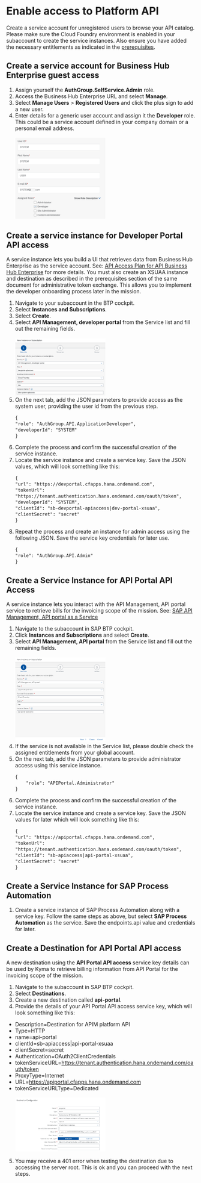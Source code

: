 # Enable access to Platform API
Create a service account for unregistered users to browse your API catalog. Please make sure the Cloud Foundry environment is enabled in your subaccount to create the service instances. Also ensure you have added the necessary entitlements as indicated in the [prerequisites](https://github.com/SAP-samples/btp-create-api-integrations/blob/main/01-GettingStartedGuide/README.md). 

## Create a service account for Business Hub Enterprise guest access

  1. Assign yourself the **AuthGroup.SelfService.Admin** role.
  2. Access the Business Hub Enterprise URL and select **Manage**.
  3. Select **Manage Users** > **Registered Users** and click the plus sign to add a new user.
  4. Enter details for a generic user account and assign it the **Developer** role. This could be a service account defined in your company domain or a personal email address.
     <br><br>[<img src="./img/SystemAccount.png" width="50%">](./img/SystemAccount.png)

## Create a service instance for Developer Portal API access
A service instance lets you build a UI that retrieves data from Business Hub Enterprise as the service account. See: [API Access Plan for API Business Hub Enterprise](https://help.sap.com/docs/SAP_CLOUD_PLATFORM_API_MANAGEMENT/66d066d903c2473f81ec33acfe2ccdb4/dabee6e347f645a6805ec5b29f5d578c.html?locale=en-US) for more details. You must also create an XSUAA instance and destination as described in the prerequisites section of the same document for administrative token exchange. This allows you to implement the developer onboarding process later in the mission.

  1. Navigate to your subaccount in the BTP cockpit.
  2. Select **Instances and Subscriptions**.
  3. Select **Create**.
  4. Select **API Management, developer portal** from the Service list and fill out the remaining fields.
          <br><br>[<img src="./img/BHE_ServiceInstance.png" width="50%">](./img/BHE_ServiceInstance.png)
  5. On the next tab, add the JSON parameters to provide access as the system user, providing the user id from the previous step.
      ```
      {
      "role": "AuthGroup.API.ApplicationDeveloper",
      "developerId": "SYSTEM"
      }
      ```
  6. Complete the process and confirm the successful creation of the service instance.
  7. Locate the service instance and create a service key. Save the JSON values, which will look something like this:
      ```
      {
      "url": "https://devportal.cfapps.hana.ondemand.com",
      "tokenUrl": "https://tenant.authentication.hana.ondemand.com/oauth/token",
      "developerId": "SYSTEM",
      "clientId": "sb-devportal-apiaccess|dev-portal-xsuaa",
      "clientSecret": "secret"
      }
      ```
  8. Repeat the process and create an instance for admin access using the following JSON. Save the service key credentials for later use.
     ```
     {
     "role": "AuthGroup.API.Admin"
     }
     ```

## Create a Service Instance for API Portal API Access

A service instance lets you interact with the API Management, API portal service to retrieve bills for the invoicing scope of the mission. See: [SAP API Management, API portal as a Service](https://help.sap.com/docs/SAP_CLOUD_PLATFORM_API_MANAGEMENT/66d066d903c2473f81ec33acfe2ccdb4/e0646630540d440aa1177b389f512afa.html?locale=en-US)

  1. Navigate to the subaccount in SAP BTP cockpit.
  2. Click **Instances and Subscriptions** and select **Create**.
  3. Select **API Management, API portal** from the Service list and fill out the remaining fields.
     <br><br>[<img src="./img/API_ServiceInstance.png" width="50%">](./img/API_ServiceInstance.png)
  4. If the service is not available in the Service list, please double check the assigned entitlements from your global account.
  5. On the next tab, add the JSON parameters to provide administrator access using this service instance.
      ```
      {
          "role": "APIPortal.Administrator"
      }
      ```
  6. Complete the process and confirm the successful creation of the service instance.
  7. Locate the service instance and create a service key. Save the JSON values for later which will look something like this:
      ```
      {
      "url": "https://apiportal.cfapps.hana.ondemand.com",
      "tokenUrl": "https://tenant.authentication.hana.ondemand.com/oauth/token",
      "clientId": "sb-apiaccess|api-portal-xsuaa",
      "clientSecret": "secret"
      }
      ```
## Create a Service Instance for SAP Process Automation
  1. Create a service instance of SAP Process Automation along with a service key. Follow the same steps as above, but select **SAP Process Automation** as the service. Save the endpoints.api value and credentials for later.

## Create a Destination for API Portal API access

A new destination using the **API Portal API access** service key details can be used by Kyma to retrieve billing information from API Portal for the invoicing scope of the mission.

  1. Navigate to the subaccount in SAP BTP cockpit.
  2. Select **Destinations**.
  3. Create a new destination called **api-portal**.
  4. Provide the details of your API Portal API access service key, which will look something like this:
  * Description=Destination for APIM platform API
  * Type=HTTP
  * name=api-portal
  * clientId=sb-apiaccess|api-portal-xsuaa
  * clientSecret=secret
  * Authentication=OAuth2ClientCredentials
  * tokenServiceURL=https://tenant.authentication.hana.ondemand.com/oauth/token
  * ProxyType=Internet
  * URL=https://apiportal.cfapps.hana.ondemand.com
  * tokenServiceURLType=Dedicated
      <br><br>[<img src="./img/API_Destination.png" width="50%">](./img/API_Destination.png)
  5. You may receive a 401 error when testing the destination due to accessing the server root. This is ok and you can proceed with the next steps.
    
